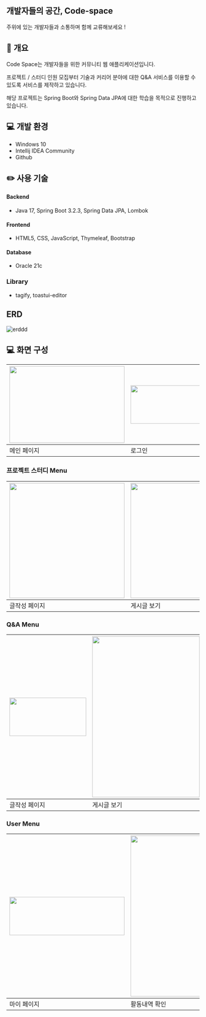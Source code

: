 ## 개발자들의 공간, Code-space
주위에 있는 개발자들과 소통하며 함께 교류해보세요 !




## 📃 개요
Code Space는 개발자들을 위한 커뮤니티 웹 애플리케이션입니다.

프로젝트 / 스터디 인원 모집부터 기술과 커리어 분야에 대한 Q&A 서비스를 이용할 수 있도록 서비스를 제작하고 있습니다.

해당 프로젝트는 Spring Boot와 Spring Data JPA에 대한 학습을 목적으로 진행하고 있습니다.


## 💻 개발 환경
- Windows 10
- Intellij IDEA Community
- Github



## ✏️ 사용 기술
#### Backend
 - Java 17, Spring Boot 3.2.3, Spring Data JPA, Lombok
#### Frontend
- HTML5, CSS, JavaScript, Thymeleaf, Bootstrap
#### Database
- Oracle 21c
### Library
- tagify, toastui-editor


## ERD
![erddd](https://github.com/haaland09009/ToyProject_study/assets/87968927/ddbbda9e-0d5f-445a-8237-9e769acfe6ce)


## 💻 화면 구성
|<img src="https://github.com/haaland09009/ToyProject_study/assets/87968927/cc7c6ca5-942b-4da0-a732-4b5a54fbc743" width="300" height="200">|<img src="https://github.com/haaland09009/ToyProject_study/assets/87968927/f1eb5f0b-c537-4c14-95e8-91aa073aee0c" width="300" height="100">|<img src="https://github.com/haaland09009/ToyProject_study/assets/87968927/af91a45c-93d5-4344-98de-6ff93e6274bb" width="300" height="100">|
|--|--|--|
|메인 페이지|로그인|회원가입|

### 프로젝트 스터디 Menu
|<img src="https://github.com/haaland09009/ToyProject_study/assets/87968927/466f504b-3bb2-4838-9b32-22d1042dde6c" width="300" height="300">|<img src="https://github.com/haaland09009/ToyProject_study/assets/87968927/4dcbb01d-9fc1-4e86-9d7a-cc292f75d301" width="260" height="300">|<img src="https://github.com/haaland09009/ToyProject_study/assets/87968927/277bcb63-0f4b-4728-8952-a8ae9003c306" width="300" height="300">| 
|--|--|--|
|글작성 페이지|게시글 보기|목록 페이지|

### Q&A Menu
|<img src="https://github.com/haaland09009/ToyProject_study/assets/87968927/6ee1bf67-5978-4f41-b20c-54d00e48f161" width="200" height="100">|<img src="https://github.com/haaland09009/ToyProject_study/assets/87968927/b64951f4-0d5e-466c-bf03-b6c50fb7ae2b" width="280" height="420">|<img src="https://github.com/haaland09009/ToyProject_study/assets/87968927/41e4237a-8ca1-4854-9562-e85709bb0dc5" width="250" height="330">| 
|--|--|--|
|글작성 페이지|게시글 보기|목록 페이지|



### User Menu
|<img src="https://github.com/haaland09009/ToyProject_study/assets/87968927/bf02229a-9c77-4707-9aa7-7bc6741b3d94" width="300" height="100">|<img src="https://github.com/haaland09009/ToyProject_study/assets/87968927/34c2b6a6-8408-437c-9e39-d78681a6120f" width="280" height="420">|<img src="https://github.com/haaland09009/ToyProject_study/assets/87968927/68e669b1-74fb-437f-a314-41f2b72facbe" width="240" height="360">| 
|--|--|--|
|마이 페이지|활동내역 확인|메시지함|








